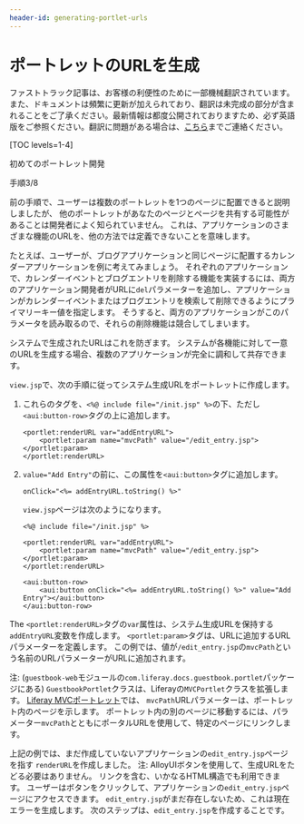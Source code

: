 ```yaml
---
header-id: generating-portlet-urls
---
```


# ポートレットのURLを生成

<p class="alert alert-info"><span class="wysiwyg-color-blue120">ファストトラック記事は、お客様の利便性のために一部機械翻訳されています。また、ドキュメントは頻繁に更新が加えられており、翻訳は未完成の部分が含まれることをご了承ください。最新情報は都度公開されておりますため、必ず英語版をご参照ください。翻訳に問題がある場合は、<a href="mailto:support-content-jp@liferay.com">こちら</a>までご連絡ください。</span></p>

[TOC levels=1-4]

<div class="learn-path-step row">
    <p id="stepTitle">初めてのポートレット開発</p><p>手順3/8</p>
</div>

前の手順で、ユーザーは複数のポートレットを1つのページに配置できると説明しましたが、 他のポートレットがあなたのページとページを共有する可能性があることは開発者によく知られていません。 これは、アプリケーションのさまざまな機能のURLを、他の方法では定義できないことを意味します。

たとえば、ユーザーが、ブログアプリケーションと同じページに配置するカレンダーアプリケーションを例に考えてみましょう。 それぞれのアプリケーションで、カレンダーイベントとブログエントリを削除する機能を実装するには、両方のアプリケーション開発者がURLに`del`パラメーターを追加し、アプリケーションがカレンダーイベントまたはブログエントリを検索して削除できるようにプライマリーキー値を指定します。 そうすると、両方のアプリケーションがこのパラメータを読み取るので、それらの削除機能は競合してしまいます。

システムで生成されたURLはこれを防ぎます。 システムが各機能に対して一意のURLを生成する場合、複数のアプリケーションが完全に調和して共存できます。

`view.jsp`で、次の手順に従ってシステム生成URLをポートレットに作成します。

1.  これらのタグを、`<%@ include file="/init.jsp" %>`の下、ただし`<aui:button-row>`タグの上に追加します。
   
        <portlet:renderURL var="addEntryURL">
            <portlet:param name="mvcPath" value="/edit_entry.jsp"></portlet:param>
        </portlet:renderURL>

2.  `value="Add Entry"`の前に、この属性を`<aui:button>`タグに追加します。
   
        onClick="<%= addEntryURL.toString() %>"

    `view.jsp`ページは次のようになります。
   
        <%@ include file="/init.jsp" %>
       
        <portlet:renderURL var="addEntryURL">
            <portlet:param name="mvcPath" value="/edit_entry.jsp"></portlet:param>
        </portlet:renderURL>
       
        <aui:button-row>
            <aui:button onClick="<%= addEntryURL.toString() %>" value="Add Entry"></aui:button>
        </aui:button-row>

The `<portlet:renderURL>`タグの`var`属性は、システム生成URLを保持する`addEntryURL`変数を作成します。 `<portlet:param>`タグは、URLに追加するURLパラメーターを定義します。 この例では、値が`/edit_entry.jsp`の`mvcPath`という名前のURLパラメーターがURLに追加されます。

注: (`guestbook-web`モジュールの`com.liferay.docs.guestbook.portlet`パッケージにある) `GuestbookPortlet`クラスは、Liferayの`MVCPortlet`クラスを拡張します。 [Liferay MVCポートレット](/docs/7-1/tutorials/-/knowledge_base/t/liferay-mvc-portlet)では、 `mvcPath`URLパラメーターは、ポートレット内のページを示します。 ポートレット内の別のページに移動するには、パラメーター`mvcPath`とともにポータルURLを使用して、特定のページにリンクします。

上記の例では、まだ作成していないアプリケーションの`edit_entry.jsp`ページを指す `renderURL`を作成しました。 注: AlloyUIボタンを使用して、生成URLをたどる必要はありません。 リンクを含む、いかなるHTML構造でも利用できます。 ユーザーはボタンをクリックして、アプリケーションの`edit_entry.jsp`ページにアクセスできます。 `edit_entry.jsp`がまだ存在しないため、これは現在エラーを生成します。 次のステップは、`edit_entry.jsp`を作成することです。
